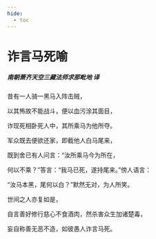 ```yaml
---
hide:
  - toc
---
```


# **诈言马死喻**

##### 南朝萧齐天空三藏法师求那毗地 译

昔有一人骑一黑马入阵击贼，

以其怖故不能战斗，便以血污涂其面目，

诈现死相卧死人中，其所乘马为他所夺。

军众既去便欲还家，即截他人白马尾来，

既到舍已有人问言：“汝所乘马今为所在，

何以不乘？”答言：“我马已死，遂持尾来。”傍人语言：

“汝马本黑，尾何以白？”默然无对，为人所笑。

世间之人亦复如是，

自言善好修行慈心不食酒肉，然杀害众生加诸楚毒，

妄自称善无恶不造，如彼愚人诈言马死。